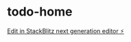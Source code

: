 # todo-home

[Edit in StackBlitz next generation editor ⚡️](https://stackblitz.com/~/github.com/nicko917/todo-home)